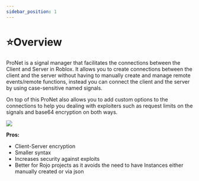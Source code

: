```yaml
---
sidebar_position: 1
---
```


# ⭐Overview

ProNet is a signal manager that facilitates the connections between the Client and Server in Roblox. It allows you to create connections between the client and the server without having to manually create and manage remote events/remote functions, instead you can connect the client and the server by using case-sensitive named signals.

On top of this ProNet also allows you to add custom options to the connections to help you dealing with exploiters such as request limits on the signals and base64 encryption on both ways.


![](https://cdn.discordapp.com/attachments/670023265455964198/983310215795589150/architecture.png)

**Pros:** 
- Client-Server encryption
- Smaller syntax
- Increases security against exploits
- Better for Rojo projects as it avoids the need to have Instances either manually created or via json